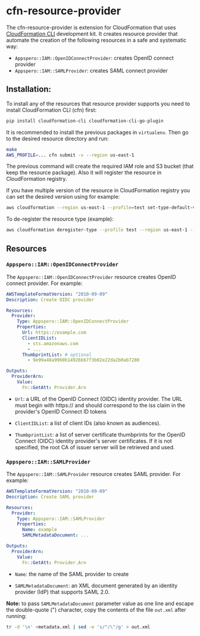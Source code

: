 # cfn-resource-provider

The cfn-resource-provider is extension for CloudFormation that uses [CloudFormation CLI](https://github.com/aws-cloudformation/cloudformation-cli) development kit. It creates resource provider that automate the creation of the following resources in a safe and systematic way:

* `Appspero::IAM::OpenIDConnectProvider`: creates OpenID connect provider
* `Appspero::IAM::SAMLProvider`: creates SAML connect provider

## Installation:

To install any of the resources that resource provider supports you need to install CloudFormation CLI (cfn) first:

```bash
pip install cloudformation-cli cloudformation-cli-go-plugin
```

It is recommended to install the previous packages in `virtualenv`. Then go to the desired resource directory and run:

```bash
make
AWS_PROFILE=... cfn submit -v --region us-east-1
```

The previous command will create the required IAM role and S3 bucket (that keep the resource package). Also it will register the resource in CloudFormation registry.

If you have multiple version of the resource in CloudFormation registry you can set the desired version using for example:

```bash
aws cloudformation --region us-east-1 --profile=test set-type-default-version --type "RESOURCE" --type-name "Appspero::IAM::OpenIDConnectProvider" --version-id "00000002"
```

To de-register the resource type (example):

```bash
aws cloudformation deregister-type --profile test --region us-east-1 --arn arn:aws:cloudformation:us-east-1:<ACCOUNT_ID>:type/resource/Appspero-IAM-OpenIDConnectProvider
```

## Resources

### `Appspero::IAM::OpenIDConnectProvider`

The `Appspero::IAM::OpenIDConnectProvider` resource creates OpenID connect provider. For example:

```yaml
AWSTemplateFormatVersion: "2010-09-09"
Description: Create OIDC provider

Resources:
  Provider:
    Type: Appspero::IAM::OpenIDConnectProvider
    Properties:
      Url: https://example.com
      ClientIDList:
        - sts.amazonaws.com
        - ...
      ThumbprintList: # optional
        - 9e99a48a9960b14926bb7f3b02e22da2b0ab7280

Outputs:
  ProviderArn:
    Value:
      Fn::GetAtt: Provider.Arn
```

* `Url`: a URL of the OpenID Connect (OIDC) identity provider. The URL must begin with https:// and should correspond to the iss claim in the provider's OpenID Connect ID tokens

* `ClientIDList`: a list of client IDs (also known as audiences).

* `ThumbprintList`: a list of server certificate thumbprints for the OpenID Connect (OIDC) identity provider's server certificates. If it is not specified, the root CA of issuer server will be retrieved and used. 

### `Appspero::IAM::SAMLProvider`

The `Appspero::IAM::SAMLProvider` resource creates SAML provider. For example:

```yaml
AWSTemplateFormatVersion: "2010-09-09"
Description: Create SAML provider

Resources:
  Provider:
    Type: Appspero::IAM::SAMLProvider
    Properties:
      Name: example
      SAMLMetadataDocument: ...

Outputs:
  ProviderArn:
    Value:
      Fn::GetAtt: Provider.Arn
```

* `Name`: the name of the SAML provider to create

* `SAMLMetadataDocument`: an XML document generated by an identity provider (IdP) that supports SAML 2.0.

**Note:** to pass `SAMLMetadataDocument` parameter value as one line and escape the double-quote (") character, copy the contents of the file `out.xml` after running:

```bash
tr -d '\n' <metadata.xml | sed -e 's/"/\"/g' > out.xml
```